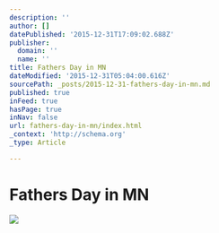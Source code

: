 ```yaml
---
description: ''
author: []
datePublished: '2015-12-31T17:09:02.688Z'
publisher:
  domain: ''
  name: ''
title: Fathers Day in MN
dateModified: '2015-12-31T05:04:00.616Z'
sourcePath: _posts/2015-12-31-fathers-day-in-mn.md
published: true
inFeed: true
hasPage: true
inNav: false
url: fathers-day-in-mn/index.html
_context: 'http://schema.org'
_type: Article

---
```

# Fathers Day in MN
![](https://the-grid-user-content.s3-us-west-2.amazonaws.com/0d362a45-341f-4f80-af47-6456a1cda431.png)